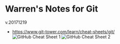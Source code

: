 # Warren's Notes for Git
v.20171219

* https://www.git-tower.com/learn/cheat-sheets/git/
![GitHub Cheat Sheet 1](https://www.git-tower.com/learn/cheat-sheets/git/git-cheat-sheet-large01.png)
![GitHub Cheat Sheet 2](https://www.git-tower.com/learn/cheat-sheets/git/git-cheat-sheet-large02.png)